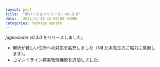 ```yaml
---
layout: post
title:  "新バージョンリリース: v0.3.0"
date:   2021-11-19 12:00:00 +0000
categories: Package update
---
```


*jageocoder v0.3.0* をリリースしました。

- 解析が難しい住所への対応を拡充しました（NII 北本先生のご協力に感謝します）。
- コマンドライン辞書管理機能を追加しました。
